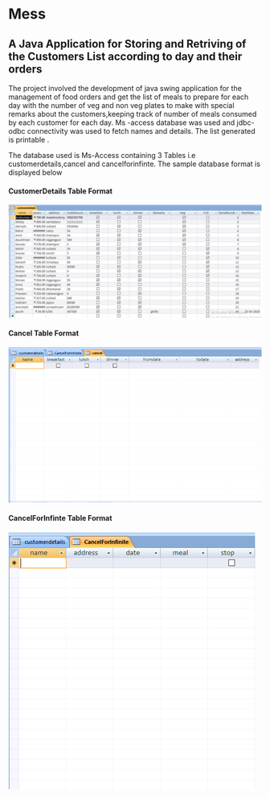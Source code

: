 # Mess
## A Java Application for Storing and Retriving of the Customers List according to day and their orders

The project involved the development of java swing application for the management of food orders and
get the list of meals to prepare for each day with the number of veg and non veg plates to make with
special remarks about the customers,keeping track of number of meals consumed by each customer for
each day.
Ms -access database was used and jdbc-odbc connectivity was used to fetch names and details.
The list generated is printable .

The database used is Ms-Access containing 3 Tables i.e customerdetails,cancel and cancelforinfinte.
The sample database format is displayed below

#### CustomerDetails Table Format
![CustomerDetails Table Format](/CustomerDetails.png)
#### Cancel Table Format
![Cancel Table Format](/cancel.png)
#### CancelForInfinte Table Format
![CancelForInfinte Table Format](/cancelforInfinte.png)

